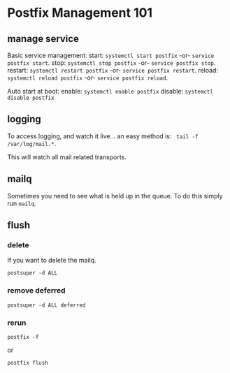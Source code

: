 <!-- TITLE: Postfix Management -->
<!-- SUBTITLE: How to manage postfix email servers. -->

# Postfix Management 101

## manage service

Basic service management:
start: ```systemctl start postfix``` -or- ```service postfix start```.
stop: ```systemctl stop postfix``` -or- ```service postfix stop```.
restart: ```systemctl restart postfix``` -or- ```service postfix restart```.
reload: ```systemctl reload postfix``` -or- ```service postfix reload```.

Auto start at boot:
enable: ```systemctl enable postfix```
disable:  ```systemctl disable postfix```



## logging

To access logging, and watch it live... an easy method is: ``` tail -f /var/log/mail.*```.

This will watch all mail related transports.

## mailq

Sometimes you need to see what is held up in the queue. To do this simply run ```mailq```.

## flush

### delete

If you want to delete the mailq.

```
postsuper -d ALL
```

### remove deferred

```
postsuper -d ALL deferred
```

### rerun

```
postfix -f
```

or

```
postfix flush
```

